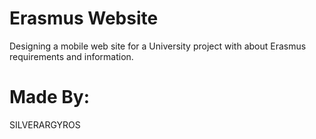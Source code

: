 # Erasmus Website
 Designing a mobile web site for a University project with about Erasmus requirements and information. 

# Made By:
 SILVERARGYROS